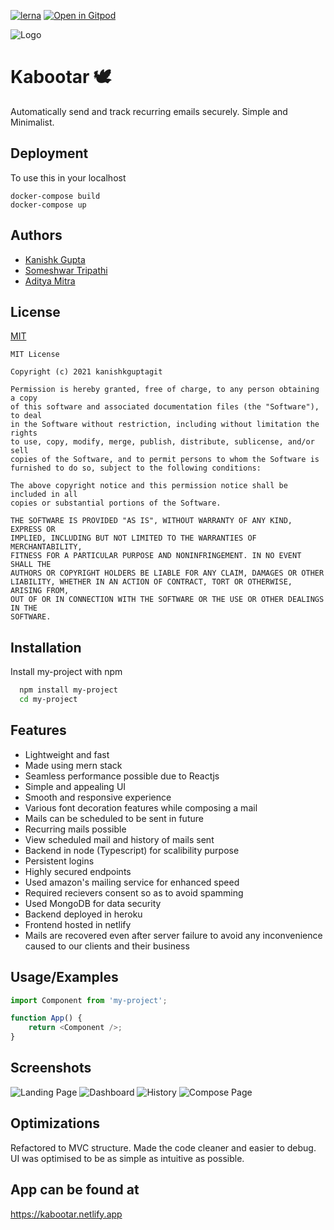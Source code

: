 [![lerna](https://img.shields.io/badge/maintained%20with-lerna-cc00ff.svg)](https://lerna.js.org/) [![Open in Gitpod](https://gitpod.io/button/open-in-gitpod.svg)](https://github.com/kanishkguptagit/Kabootar)

![Logo](https://i.ibb.co/5n2XNcj/icon.png)

# Kabootar 🕊️

Automatically send and track recurring emails securely. Simple and Minimalist.

## Deployment

To use this in your localhost

```
docker-compose build
docker-compose up
```

## Authors

-   [Kanishk Gupta](https://github.com/kanishkguptagit)
-   [Someshwar Tripathi](https://github.com/neonbhai)
-   [Aditya Mitra](https://aditya-mitra.github.io)

## License

[MIT](https://choosealicense.com/licenses/mit/)

```
MIT License

Copyright (c) 2021 kanishkguptagit

Permission is hereby granted, free of charge, to any person obtaining a copy
of this software and associated documentation files (the "Software"), to deal
in the Software without restriction, including without limitation the rights
to use, copy, modify, merge, publish, distribute, sublicense, and/or sell
copies of the Software, and to permit persons to whom the Software is
furnished to do so, subject to the following conditions:

The above copyright notice and this permission notice shall be included in all
copies or substantial portions of the Software.

THE SOFTWARE IS PROVIDED "AS IS", WITHOUT WARRANTY OF ANY KIND, EXPRESS OR
IMPLIED, INCLUDING BUT NOT LIMITED TO THE WARRANTIES OF MERCHANTABILITY,
FITNESS FOR A PARTICULAR PURPOSE AND NONINFRINGEMENT. IN NO EVENT SHALL THE
AUTHORS OR COPYRIGHT HOLDERS BE LIABLE FOR ANY CLAIM, DAMAGES OR OTHER
LIABILITY, WHETHER IN AN ACTION OF CONTRACT, TORT OR OTHERWISE, ARISING FROM,
OUT OF OR IN CONNECTION WITH THE SOFTWARE OR THE USE OR OTHER DEALINGS IN THE
SOFTWARE.
```

## Installation

Install my-project with npm

```bash
  npm install my-project
  cd my-project
```

## Features

-   Lightweight and fast
-   Made using mern stack
-   Seamless performance possible due to Reactjs
-   Simple and appealing UI
-   Smooth and responsive experience
-   Various font decoration features while composing a mail
-   Mails can be scheduled to be sent in future
-   Recurring mails possible
-   View scheduled mail and history of mails sent
-   Backend in node (Typescript) for scalibility purpose
-   Persistent logins
-   Highly secured endpoints
-   Used amazon's mailing service for enhanced speed
-   Required recievers consent so as to avoid spamming
-   Used MongoDB for data security
-   Backend deployed in heroku
-   Frontend hosted in netlify
-   Mails are recovered even after server failure to avoid any inconvenience caused to our clients and their business

## Usage/Examples

```javascript
import Component from 'my-project';

function App() {
	return <Component />;
}
```

## Screenshots

![Landing Page](https://i.ibb.co/TPMmpV0/landing.png)
![Dashboard](https://i.ibb.co/23rzqC6/dashboard.png)
![History](https://i.ibb.co/99ZL5dJ/History.png)
![Compose Page](https://i.ibb.co/ygC1NLc/compose.png)

## Optimizations

Refactored to MVC structure. Made the code cleaner and easier to debug. UI was optimised to be as simple as intuitive as possible.

## App can be found at

https://kabootar.netlify.app
